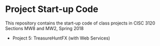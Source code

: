 # Project Start-up Code

This repository contains the start-up code of class projects in
CISC 3120 Sections MW8 and MW2, Spring 2018


- Project 5: TreasureHuntFX (with Web Services)


